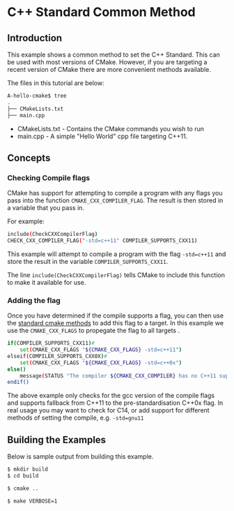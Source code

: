 # C++ Standard Common Method

## Introduction

This example shows a common method to set the C++ Standard. This can be used with most versions of CMake. However, if you are targeting a recent version of CMake there are more convenient methods available.

The files in this tutorial are below:

```bash
A-hello-cmake$ tree
.
├── CMakeLists.txt
├── main.cpp
```

- CMakeLists.txt - Contains the CMake commands you wish to run
- main.cpp - A simple "Hello World" cpp file targeting C++11.

## Concepts

### Checking Compile flags

CMake has support for attempting to compile a program with any flags you pass into the function `CMAKE_CXX_COMPILER_FLAG`. The result is then stored in a variable that you pass in.

For example:

```bash
include(CheckCXXCompilerFlag)
CHECK_CXX_COMPILER_FLAG("-std=c++11" COMPILER_SUPPORTS_CXX11)
```

This example will attempt to compile a program with the flag `-std=c++11` and store the result in the variable `COMPILER_SUPPORTS_CXX11`.

The line `include(CheckCXXCompilerFlag)` tells CMake to include this function to make it available for use.

### Adding the flag

Once you have determined if the compile supports a flag, you can then use the [standard cmake methods](https://github.com/ttroy50/cmake-examples/blob/master/01-basic/G-compile-flags) to add this flag to a target. In this example we use the `CMAKE_CXX_FLAGS` to propegate the flag to all targets .

```bash
if(COMPILER_SUPPORTS_CXX11)#
    set(CMAKE_CXX_FLAGS "${CMAKE_CXX_FLAGS} -std=c++11")
elseif(COMPILER_SUPPORTS_CXX0X)#
    set(CMAKE_CXX_FLAGS "${CMAKE_CXX_FLAGS} -std=c++0x")
else()
    message(STATUS "The compiler ${CMAKE_CXX_COMPILER} has no C++11 support. Please use a different C++ compiler.")
endif()
```

The above example only checks for the gcc version of the compile flags and supports fallback from C++11 to the pre-standardisation C+\+0x flag. In real usage you may want to check for C14, or add support for different methods of setting the compile, e.g. `-std=gnu11`

## Building the Examples

Below is sample output from building this example.

```bash
$ mkdir build
$ cd build

$ cmake ..

$ make VERBOSE=1
```